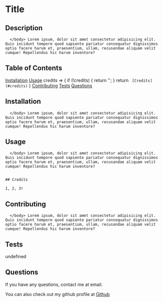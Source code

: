 
# Title

## Description

      </body> Lorem ipsum, dolor sit amet consectetur adipisicing elit. Quis incidunt tempore quod sapiente pariatur consequatur dignissimos optio facere harum et, praesentium, ullam, recusandae aliquam velit cumque! Repellendus hic harum inventore?

## Table of Contents

[Installation](#installation)
[Usage](#usage)
credits => {
  if (!credits) {
    return '';
  }
  return `
  [Credits](#credits)`
}
[Contributing](#contributing)
[Tests](#tests)
[Questions](#questions)

## Installation

      </body> Lorem ipsum, dolor sit amet consectetur adipisicing elit. Quis incidunt tempore quod sapiente pariatur consequatur dignissimos optio facere harum et, praesentium, ullam, recusandae aliquam velit cumque! Repellendus hic harum inventore?

## Usage

      </body> Lorem ipsum, dolor sit amet consectetur adipisicing elit. Quis incidunt tempore quod sapiente pariatur consequatur dignissimos optio facere harum et, praesentium, ullam, recusandae aliquam velit cumque! Repellendus hic harum inventore?


    ## Credits

    1, 2, 3!
    

## Contributing

      </body> Lorem ipsum, dolor sit amet consectetur adipisicing elit. Quis incidunt tempore quod sapiente pariatur consequatur dignissimos optio facere harum et, praesentium, ullam, recusandae aliquam velit cumque! Repellendus hic harum inventore?

## Tests

undefined

## Questions

If you have any questions, contact me at email.

You can also check out my github profile at [Github](https://github.com/githubname)
    